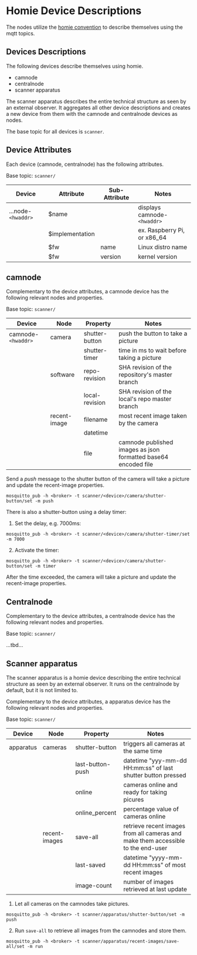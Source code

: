 # Homie Device Descriptions

The nodes utilize the [homie convention](https://homieiot.github.io/) to describe themselves using the mqtt topics.

## Devices Descriptions

The following devices describe themselves using homie.

* camnode
* centralnode
* scanner apparatus

The scanner apparatus describes the entire technical structure as seen by an external observer. It  aggregates all other device descriptions and creates a new device from them with the camnode and centralnode devices as nodes.

The base topic for all devices is `scanner`.

## Device Attributes

Each device (camnode, centralnode) has the following attributes.

Base topic: `scanner/`

| Device           | Attribute       | Sub-Attribute | Notes                       |
|------------------|-----------------|---------------|-----------------------------|
| ...node-`<hwaddr>` | $name           |               | displays camnode-`<hwaddr>`   |
|                  | $implementation |               | ex. Raspberry Pi, or x86_64 |
|                  | $fw             | name          | Linux distro name           |
|                  | $fw             | version       | kernel version              |


## camnode

Complementary to the device attributes, a camnode device has the following relevant nodes and properties.

Base topic: `scanner/` 

| Device           | Node       | Property       | Notes                                          |
|------------------|------------|----------------|------------------------------------------------|
| camnode-`<hwaddr>` | camera     | shutter-button | push the button to take a picture               |
|                  |      | shutter-timer | time in ms to wait before taking a picture               |
|                  | software   | repo-revision  | SHA revision of the repository's master branch |
|                  |            | local-revision | SHA revision of the local's repo master branch |
|                  | recent-image | filename           | most recent image taken by the camera                                                |
|                  |            | datetime       |                                                |
|                  |            | file           | camnode published images as json formatted base64 encoded file        |


Send a *push* message to the shutter button of the camera will take a picture and update the recent-image properties.

```
mosquitto_pub -h <broker> -t scanner/<device>/camera/shutter-button/set -m push
```

There is also a shutter-button using a delay timer:

1. Set the delay, e.g. 7000ms:

```
mosquitto_pub -h <broker> -t scanner/<device>/camera/shutter-timer/set -m 7000
```

2. Activate the timer:

```
mosquitto_pub -h <broker> -t scanner/<device>/camera/shutter-button/set -m timer
```

After the time exceeded, the camera will take a picture and update the recent-image properties.

## Centralnode

Complementary to the device attributes, a centralnode device has the following relevant nodes and properties.

Base topic: `scanner/` 

...tbd...

## Scanner apparatus

The scanner apparatus is a homie device describing the entire technical structure as seen by an external observer. It runs on the centralnode by default, but it is not limited to. 

Complementary to the device attributes, a apparatus device has the following relevant nodes and properties.

Base topic: `scanner/` 

| Device    | Node          | Property         | Notes                                                                             |
|-----------|---------------|------------------|-----------------------------------------------------------------------------------|
| apparatus | cameras       | shutter-button   | triggers all cameras at the same time                                             |
|           |               | last-button-push | datetime "yyy-mm-dd HH:mm:ss" of last shutter button pressed                      |
|           |               | online           | cameras online and ready for taking picures                                       |
|           |               | online_percent   | percentage value of cameras online                                                |
|           | recent-images | save-all         | retrieve recent images from all cameras and make  them accessible to the end-user |
|           |               | last-saved       | datetime "yyyy-mm-dd HH:mm:ss" of most recent images                              |
|           |               | image-count      | number of images retrieved at last update                                         |

1. Let all cameras on the camnodes take pictures.

```
mosquitto_pub -h <broker> -t scanner/apparatus/shutter-button/set -m push
```

2. Run `save-all` to retrieve all images from the camnodes and store them.

```
mosquitto_pub -h <broker> -t scanner/apparatus/recent-images/save-all/set -m run
```
